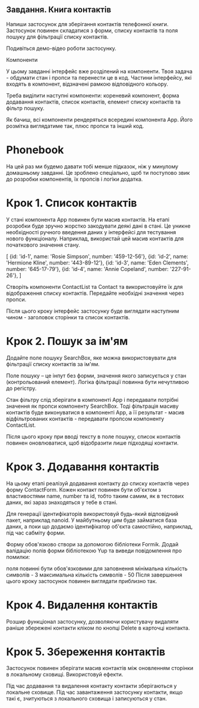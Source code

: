 ## Завдання. Книга контактів

Напиши застосунок для зберігання контактів телефонної книги. Застосунок повинен складатися з форми, списку контактів та поля пошуку для фільтрації списку контактів.

Подивіться демо-відео роботи застосунку.

Компоненти

У цьому завданні інтерфейс вже розділений на компоненти. Твоя задача - обдумати стан і пропси та перенести це в код. Частини інтерфейсу, які входять в компонент, відзначені рамкою відповідного кольору.

Треба виділити наступні компоненти: кореневий компонент, форма додавання контактів, список контактів, елемент списку контактів та фільтр пошуку.

Як бачиш, всі компоненти рендеряться всередині компонента App. Його розмітка виглядатиме так, плюс пропси та інший код.

<div>
  <h1>Phonebook</h1>
  <ContactForm />
  <SearchBox />
  <ContactList />
</div>

На цей раз ми будемо давати тобі менше підказок, ніж у минулому домашньому завданні. Це зроблено спеціально, щоб ти поступово звик до розробки компонентів, їх пропсів і логіки додатка.

# Крок 1. Список контактів

У стані компонента App повинен бути масив контактів. На етапі розробки буде зручно жорстко закодувати деякі дані в стані. Це уникне необхідності ручного введення даних у інтерфейсі для тестування нового функціоналу. Наприклад, використай цей масив контактів для початкового значення стану.

[
{id: 'id-1', name: 'Rosie Simpson', number: '459-12-56'},
{id: 'id-2', name: 'Hermione Kline', number: '443-89-12'},
{id: 'id-3', name: 'Eden Clements', number: '645-17-79'},
{id: 'id-4', name: 'Annie Copeland', number: '227-91-26'},
]

Створіть компоненти ContactList та Contact та використовуйте їх для відображення списку контактів. Передайте необхідні значення через пропси.

Після цього кроку інтерфейс застосунку буде виглядати наступним чином - заголовок сторінки та список контактів.

# Крок 2. Пошук за ім'ям

Додайте поле пошуку SearchBox, яке можна використовувати для фільтрації списку контактів за ім'ям.

Поле пошуку – це інпут без форми, значення якого записується у стан (контрольований елемент).
Логіка фільтрації повинна бути нечутливою до регістру.

Стан фільтру слід зберігати в компоненті App і передавати потрібні значення як пропси компоненту SearchBox. Тоді фільтрація масиву контактів буде виконуватися в компоненті App, а її результат - масив відфільтрованих контактів - передавати пропсом компоненту ContactList.

Після цього кроку при вводі тексту в поле пошуку, список контактів повинен оновлюватися, щоб відобразити лише підходящі контакти.

# Крок 3. Додавання контактів

На цьому етапі реалізуй додавання контакту до списку контактів через форму ContactForm. Кожен контакт повинен бути об'єктом з властивостями name, number та id, тобто таким самим, як в тестових даних, які зараз знаходяться у тебе в стані.

Для генерації ідентифікаторів використовуй будь-який відповідний пакет, наприклад nanoid. У майбутньому цим буде займатися база даних, а поки що додаємо ідентифікатор об'єкта самостійно, наприклад, під час сабміту форми.

Форму обов'язково створи за допомогою бібліотеки Formik. Додай валідацію полів форми бібліотекою Yup та виведи повідомлення про помилки:

поля повинні бути обов'язковими для заповнення
мінімальна кількість символів - 3
максимальна кількість символів - 50
Після завершення цього кроку застосунок повинен виглядати приблизно так.

# Крок 4. Видалення контактів

Розшир функціонал застосунку, дозволяючи користувачу видаляти раніше збережені контакти кліком по кнопці Delete в карточці контакта.

# Крок 5. Збереження контактів

Застосунок повинен зберігати масив контактів між оновленням сторінки в локальному сховищі. Використовуй ефекти.

Під час додавання та видалення контакту контакти зберігаються у локальне сховище.
Під час завантаження застосунку контакти, якщо такі є, зчитуються з локального сховища і записуються у стан.
